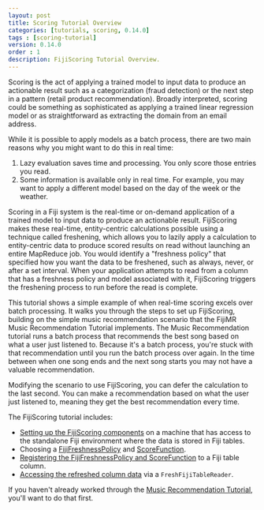 ```yaml
---
layout: post
title: Scoring Tutorial Overview
categories: [tutorials, scoring, 0.14.0]
tags : [scoring-tutorial]
version: 0.14.0
order : 1
description: FijiScoring Tutorial Overview.
---
```

Scoring is the act of applying a trained model to input data to produce an actionable
result such as a categorization (fraud detection) or the next step in a pattern
(retail product recommendation). Broadly interpreted, scoring could be something
as sophisticated as applying a trained linear regression model or as straightforward
as extracting the domain from an email address.

While it is possible to apply models as a batch process, there are two main reasons why
you might want to do this in real time:

1. Lazy evaluation saves time and processing. You only score those entries you read.
2. Some information is available only in real time. For example, you may want to apply a
   different model based on the day of the week or the weather.

Scoring in a Fiji system is the real-time or
on-demand application of a trained model to input data to produce an actionable result.
FijiScoring makes these real-time, entity-centric calculations possible
using a technique called freshening, which allows you to lazily apply a calculation to
entity-centric data to produce scored results on read without launching an entire
MapReduce job. You would identify a "freshness policy" that specified how you want the
data to be freshened, such as always, never, or after a set interval. When your
application attempts to read from a column that has a
freshness policy and model associated with it, FijiScoring triggers the freshening
process to run before the read is complete.

This tutorial shows a simple example of when real-time scoring excels over batch
processing. It walks you through the steps to set up FijiScoring, building on the
simple music recommendation scenario that the FijiMR Music Recommendation Tutorial
implements. The Music Recommendation tutorial runs a batch process that recommends
the best song based on what a user just listened to. Because it's a batch process,
you're stuck with that recommendation until you run the batch process over again.
In the time between when one song ends and the next song starts you may not have a
valuable recommendation.

Modifying the scenario to use FijiScoring, you can defer the calculation to the
last second. You can make a recommendation based on what the user just listened to,
meaning they get the best recommendation every time.

The FijiScoring tutorial includes:

*  [Setting up the FijiScoring components](../scoring-setup) on a machine that has access
   to the standalone Fiji environment where the data is stored in Fiji tables.
*  Choosing a [FijiFreshnessPolicy](../freshness-policy) and [ScoreFunction](../score-function).
*  [Registering the FijiFreshnessPolicy and ScoreFunction](../registering) to a Fiji table column.
*  [Accessing the refreshed column data](../refreshed-data) via a `FreshFijiTableReader`.

If you haven't already worked through the
[Music Recommendation Tutorial]({{site.tutorial_music_devel}}/music-overview/), you'll
want to do that first.

